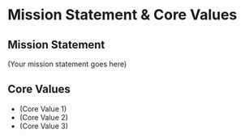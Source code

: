 # Mission Statement & Core Values

## Mission Statement
(Your mission statement goes here)

## Core Values
- (Core Value 1)
- (Core Value 2)
- (Core Value 3)